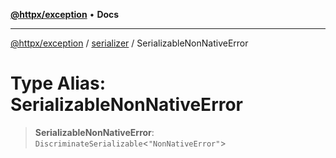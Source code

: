 [**@httpx/exception**](../../README.md) • **Docs**

---

[@httpx/exception](../../README.md) / [serializer](../README.md) / SerializableNonNativeError

# Type Alias: SerializableNonNativeError

> **SerializableNonNativeError**: `DiscriminateSerializable`\<`"NonNativeError"`\>
